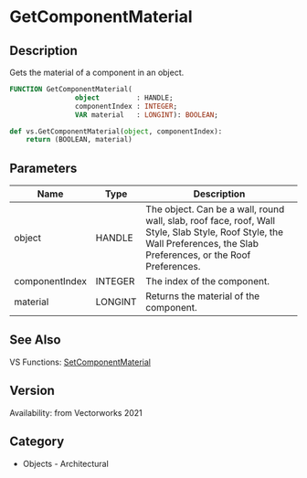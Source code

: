 # GetComponentMaterial

## Description
Gets the material of a component in an object.

```pascal
FUNCTION GetComponentMaterial(
				object         : HANDLE;
				componentIndex : INTEGER;
				VAR material   : LONGINT): BOOLEAN;
```

```python
def vs.GetComponentMaterial(object, componentIndex):
    return (BOOLEAN, material)
```

## Parameters
|Name|Type|Description|
|---|---|---|
|object|HANDLE|The object. Can be a wall, round wall, slab, roof face, roof, Wall Style, Slab Style, Roof Style, the Wall Preferences, the Slab Preferences, or the Roof Preferences.|
|componentIndex|INTEGER|The index of the component.|
|material|LONGINT|Returns the material of the component.|

## See Also
VS Functions:
[SetComponentMaterial](SetComponentMaterial.md)

## Version
Availability: from Vectorworks 2021

## Category
* Objects - Architectural

